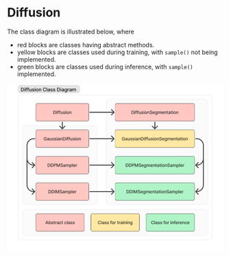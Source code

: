# Diffusion

The class diagram is illustrated below, where

- red blocks are classes having abstract methods.
- yellow blocks are classes used during training, with `sample()` not being
  implemented.
- green blocks are classes used during inference, with `sample()` implemented.

<div>
<img src="../../../images/diffusion_class_diagram.png" width="600" alt="diffusion_class_diagram"></img>
</div>
